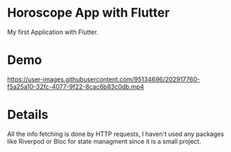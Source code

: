 # Horoscope App with Flutter

My first Application with Flutter.

# Demo 
https://user-images.githubusercontent.com/95134696/202917760-f5a25a10-32fc-4077-9f22-8cac6b83c0db.mp4

# Details
All the info fetching is done by HTTP requests, I haven't used any packages like Riverpod or Bloc for state managment since it is a small project.
